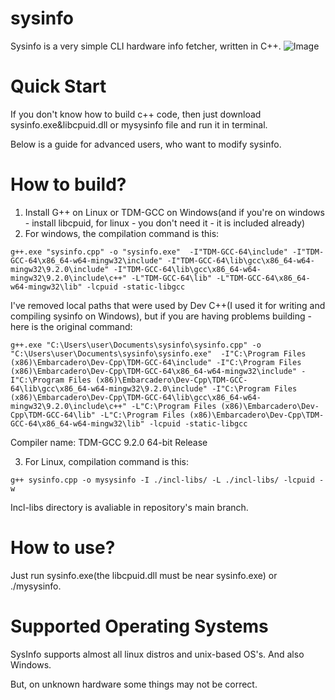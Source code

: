 # sysinfo
Sysinfo is a very simple CLI hardware info fetcher, written in C++. 
![Image](https://github.com/MrCheatEugene/sysinfo/blob/master/image.jpg?raw=true)

# Quick Start
If you don't know how to build c++ code, then just download sysinfo.exe&libcpuid.dll or mysysinfo file and run it in terminal.

Below is a guide for advanced users, who want to modify sysinfo.
# How to build?

1. Install G++ on Linux or TDM-GCC on Windows(and if you're on windows - install libcpuid, for linux - you don't need it - it is included already)
2. For windows, the compilation command is this:
```
g++.exe "sysinfo.cpp" -o "sysinfo.exe"  -I"TDM-GCC-64\include" -I"TDM-GCC-64\x86_64-w64-mingw32\include" -I"TDM-GCC-64\lib\gcc\x86_64-w64-mingw32\9.2.0\include" -I"TDM-GCC-64\lib\gcc\x86_64-w64-mingw32\9.2.0\include\c++" -L"TDM-GCC-64\lib" -L"TDM-GCC-64\x86_64-w64-mingw32\lib" -lcpuid -static-libgcc
```
I've removed local paths that were used by Dev C++(I used it for writing and compiling sysinfo on Windows), but if you are having problems building - here is the original command:
```
g++.exe "C:\Users\user\Documents\sysinfo\sysinfo.cpp" -o "C:\Users\user\Documents\sysinfo\sysinfo.exe"  -I"C:\Program Files (x86)\Embarcadero\Dev-Cpp\TDM-GCC-64\include" -I"C:\Program Files (x86)\Embarcadero\Dev-Cpp\TDM-GCC-64\x86_64-w64-mingw32\include" -I"C:\Program Files (x86)\Embarcadero\Dev-Cpp\TDM-GCC-64\lib\gcc\x86_64-w64-mingw32\9.2.0\include" -I"C:\Program Files (x86)\Embarcadero\Dev-Cpp\TDM-GCC-64\lib\gcc\x86_64-w64-mingw32\9.2.0\include\c++" -L"C:\Program Files (x86)\Embarcadero\Dev-Cpp\TDM-GCC-64\lib" -L"C:\Program Files (x86)\Embarcadero\Dev-Cpp\TDM-GCC-64\x86_64-w64-mingw32\lib" -lcpuid -static-libgcc
```

Compiler name: TDM-GCC 9.2.0 64-bit Release

3. For Linux, compilation command is this:
```
g++ sysinfo.cpp -o mysysinfo -I ./incl-libs/ -L ./incl-libs/ -lcpuid -w
```
Incl-libs directory is avaliable in repository's main branch.

# How to use?

Just run sysinfo.exe(the libcpuid.dll must be near sysinfo.exe) or ./mysysinfo.

# Supported Operating Systems
SysInfo supports almost all linux distros and unix-based OS's. And also Windows.

But, on unknown hardware some things may not be correct.
